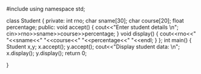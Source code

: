 #include <iostream>
using namespace std;

class Student
{
	private:
		int rno;
		char sname[30];
		char course[20];
		float percentage;
	public:
		void accept()
		{
			cout<<"Enter student details \n";
			cin>>rno>>sname>>course>>percentage;
		}
		void display()
		{
			cout<<rno<<" "<<sname<<" "<<course<<" "<<percentage<<" "<<endl;
		}
};
int main()
{
	Student x,y;
	x.accept();
	y.accept();
	cout<<"Display student data: \n";
	x.display();
	y.display();
	return 0;
	
}

